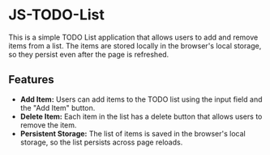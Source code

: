 # JS-TODO-List

This is a simple TODO List application that allows users to add and remove items from a list. The items are stored locally in the browser's local storage, so they persist even after the page is refreshed.

## Features

- **Add Item:** Users can add items to the TODO list using the input field and the "Add Item" button.
- **Delete Item:** Each item in the list has a delete button that allows users to remove the item.
- **Persistent Storage:** The list of items is saved in the browser's local storage, so the list persists across page reloads.
